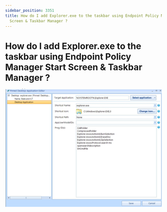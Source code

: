 ```yaml
---
sidebar_position: 3351
title: How do I add Explorer.exe to the taskbar using Endpoint Policy Manager Start
  Screen & Taskbar Manager ?
---
```


# How do I add Explorer.exe to the taskbar using Endpoint Policy Manager Start Screen & Taskbar Manager ?

![](../../../../../static/images/PolicyPak/Content/Resources/Images/StartScreenTaskBar/731_1_sss.jpg)
